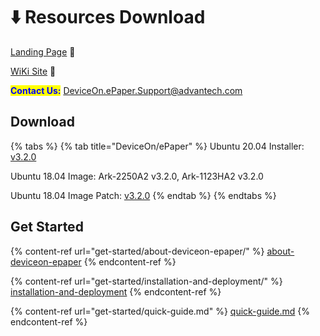 # ⬇️ Resources Download

[Landing Page](https://buy.advantech.com/Widget.aspx?WidgetID=3786) :link: &#x20;

[WiKi Site](http://ess-wiki.advantech.com.tw/view/DeviceOn/ePaper) :link:

<mark style="color:blue;">**Contact Us:**</mark>  [DeviceOn.ePaper.Support@advantech.com](mailto:DeviceOn.ePaper.Support@advantech.com)

## Download

{% tabs %}
{% tab title="DeviceOn/ePaper" %}
Ubuntu 20.04 Installer: [v3.2.0](https://advantecho365-my.sharepoint.com/personal/homer\_wang\_advantech\_com/\_layouts/15/onedrive.aspx?id=%2Fpersonal%2Fhomer%5Fwang%5Fadvantech%5Fcom%2FDocuments%2F%23DeviceOn%5FePaper%20Os%20image%20relate%2F3%2E2%2E0%20Installation%20Package\&ct=1719382942845\&or=Teams%2DHL\&ga=1\&LOF=1)

Ubuntu 18.04 Image: Ark-2250A2 v3.2.0, [ ](https://eiot.blob.core.windows.net/deviceon/DeviceOn\_Server\_Ubuntu-20.04\_x64\_5.2.4.run)Ark-1123HA2 v3.2.0 [ ](https://eiot.blob.core.windows.net/deviceon/DeviceOn\_Server\_Ubuntu-20.04\_x64\_5.2.4.run)

Ubuntu 18.04 Image Patch: [v3.2.0](https://advantecho365-my.sharepoint.com/personal/homer\_wang\_advantech\_com/\_layouts/15/onedrive.aspx?id=%2Fpersonal%2Fhomer%5Fwang%5Fadvantech%5Fcom%2FDocuments%2F%23DeviceOn%5FePaper%20Os%20image%20relate%2F3%2E2%2E0%20Image%20Patch\&ct=1719382770100\&or=Teams%2DHL\&ga=1\&LOF=1)
{% endtab %}
{% endtabs %}

## Get Started



{% content-ref url="get-started/about-deviceon-epaper/" %}
[about-deviceon-epaper](get-started/about-deviceon-epaper/)
{% endcontent-ref %}

{% content-ref url="get-started/installation-and-deployment/" %}
[installation-and-deployment](get-started/installation-and-deployment/)
{% endcontent-ref %}

{% content-ref url="get-started/quick-guide.md" %}
[quick-guide.md](get-started/quick-guide.md)
{% endcontent-ref %}
